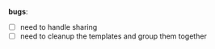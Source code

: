 **bugs**:

- [ ] need to handle sharing
- [ ] need to cleanup the templates and group them together

